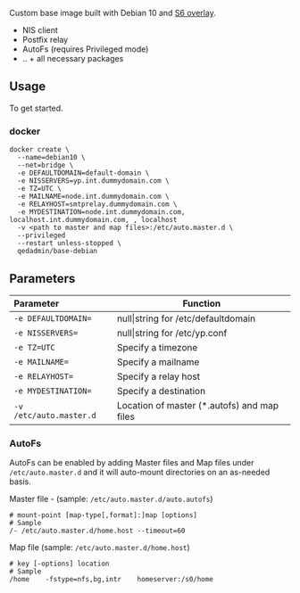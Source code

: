 Custom base image built with Debian 10 and [S6 overlay](https://github.com/just-containers/s6-overlay).

* NIS client
* Postfix relay
* AutoFs (requires Privileged mode)
* .. + all necessary packages

## Usage

To get started.

### docker

```
docker create \
  --name=debian10 \
  --net=bridge \
  -e DEFAULTDOMAIN=default-domain \
  -e NISSERVERS=yp.int.dummydomain.com \
  -e TZ=UTC \
  -e MAILNAME=node.int.dummydomain.com \
  -e RELAYHOST=smtprelay.dummydomain.com \
  -e MYDESTINATION=node.int.dummydomain.com, localhost.int.dummydomain.com, , localhost
  -v <path to master and map files>:/etc/auto.master.d \
  --privileged
  --restart unless-stopped \
  qedadmin/base-debian
```

## Parameters


| Parameter | Function |
| :---- | --- |
| `-e DEFAULTDOMAIN=` | null\|string for /etc/defaultdomain |
| `-e NISSERVERS=` | null\|string for /etc/yp.conf |
| `-e TZ=UTC` | Specify a timezone |
| `-e MAILNAME=` | Specify a mailname |
| `-e RELAYHOST=` | Specify a relay host |
| `-e MYDESTINATION=` | Specify a destination |
| `-v /etc/auto.master.d` | Location of master (*.autofs) and map files |


### AutoFs
AutoFs can be enabled by adding Master files and Map files under `/etc/auto.master.d` and it will auto-mount directories on an as-needed basis.

Master file - (sample: `/etc/auto.master.d/auto.autofs`)
```
# mount-point [map-type[,format]:]map [options]
# Sample
/- /etc/auto.master.d/home.host --timeout=60
```

Map file (sample: `/etc/auto.master.d/home.host`)
```
# key [-options] location
# Sample
/home    -fstype=nfs,bg,intr    homeserver:/s0/home
```
